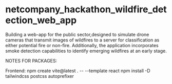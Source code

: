 # netcompany_hackathon_wildfire_detection_web_app

Building a web-app for the public sector,designed to simulate drone cameras that transmit images of wildfires to a server for classification as either potential fire or non-fire. Additionally, the application incorporates smoke detection capabilities to identify emerging wildfires at an early stage.

NOTES FOR PACKAGES:

Frontend:
npm create vite@latest . -- --template react
npm install -D tailwindcss postcss autoprefixer
